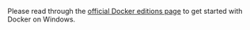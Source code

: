 Please read through the [official Docker editions page](https://docs.docker.com/install/overview/) to get started with Docker on Windows.


